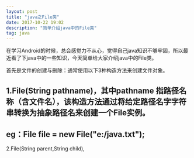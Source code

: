 ```yaml
---
layout: post
title: "java之File类"
date: 2017-10-22 19:02
description: "简单介绍java中的File类"
tag: java
---
```


在学习Android的时候，总会感觉力不从心，觉得自己java知识不够牢固，所以最近看了下java中的一些知识，今天简单给大家介绍java中的File类。

首先是文件的创建与删除：通常使用以下3种构造方法来创建文件对象。

1.File(String pathname)，其中pathname 指路径名称（含文件名），该构造方法通过将给定路径名字字符串转换为抽象路径名来创建一个File实例。
---
eg：File file = new File("e:/java.txt");
---
2.File(String parent,String child),
